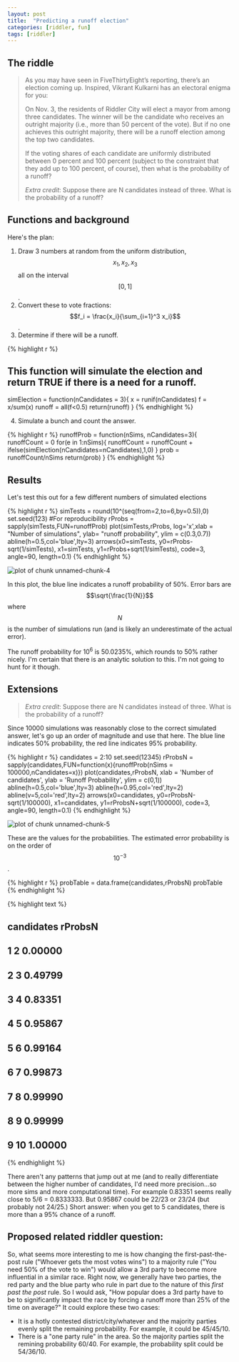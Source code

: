 ```yaml
---
layout: post
title:  "Predicting a runoff election"
categories: [riddler, fun]
tags: [riddler]
---
```



## The riddle

> As you may have seen in FiveThirtyEight’s reporting, there’s an election coming up. Inspired, Vikrant Kulkarni has an electoral enigma for you:
>
> On Nov. 3, the residents of Riddler City will elect a mayor from among three candidates. The winner will be the candidate who receives an outright majority (i.e., more than 50 percent of the vote). But if no one achieves this outright majority, there will be a runoff election among the top two candidates.
>
> If the voting shares of each candidate are uniformly distributed between 0 percent and 100 percent (subject to the constraint that they add up to 100 percent, of course), then what is the probability of a runoff?
>
> _Extra credit_: Suppose there are N candidates instead of three. What is the probability of a runoff?

## Functions and background

Here's the plan:

1. Draw 3 numbers at random from the uniform distribution, $$x_1, x_2, x_3$$ all on the interval $$[0,1]$$.
2. Convert these to vote fractions: $$f_i = \frac{x_i}{\sum_{i=1}^3 x_i}$$.
3. Determine if there will be a runoff.


{% highlight r %}
## This function will simulate the election and return TRUE if there is a need for a runoff.
simElection = function(nCandidates = 3){
    x = runif(nCandidates)
    f = x/sum(x)
    runoff = all(f<0.5)
    return(runoff)
}
{% endhighlight %}

4. Simulate a bunch and count the answer.


{% highlight r %}
runoffProb = function(nSims, nCandidates=3){
    runoffCount = 0
    for(e in 1:nSims){
        runoffCount = runoffCount + ifelse(simElection(nCandidates=nCandidates),1,0)
    }
    prob = runoffCount/nSims
    return(prob)
}
{% endhighlight %}

## Results
Let's test this out for a few different numbers of simulated elections


{% highlight r %}
simTests = round(10^(seq(from=2,to=6,by=0.5)),0)
set.seed(123) #For reproducibility
rProbs = sapply(simTests,FUN=runoffProb)
plot(simTests,rProbs, log='x',xlab = "Number of simulations", ylab= "runoff probability",
     ylim = c(0.3,0.7))
abline(h=0.5,col='blue',lty=3)
arrows(x0=simTests, y0=rProbs-sqrt(1/simTests), x1=simTests, y1=rProbs+sqrt(1/simTests), 
       code=3, angle=90, length=0.1)
{% endhighlight %}

![plot of chunk unnamed-chunk-4](/figure/2020-10-16-electionRunoffunnamed-chunk-4-1.png)

In this plot, the blue line indicates a runoff probability of 50%.  Error bars are $$\sqrt{\frac{1}{N}}$$ where $$N$$ is the number of simulations run (and is likely an underestimate of the actual error).  

The runoff probability for 10<sup>6</sup> is 50.0235%, which rounds to 50% rather nicely.  I'm certain that there is an analytic solution to this.  I'm not going to hunt for it though.

## Extensions
> _Extra credit_: Suppose there are N candidates instead of three. What is the probability of a runoff?

Since 10000 simulations was reasonably close to the correct simulated answer, let's go up an order of magnitude and use that here.  The blue line indicates 50% probability, the red line indicates 95% probability.


{% highlight r %}
candidates = 2:10
set.seed(12345)
rProbsN = sapply(candidates,FUN=function(x){runoffProb(nSims = 100000,nCandidates=x)})
plot(candidates,rProbsN, xlab = 'Number of candidates', ylab = 'Runoff Probability',
     ylim = c(0,1))
abline(h=0.5,col='blue',lty=3)
abline(h=0.95,col='red',lty=2)
abline(v=5,col='red',lty=2)
arrows(x0=candidates, y0=rProbsN-sqrt(1/100000), x1=candidates, y1=rProbsN+sqrt(1/100000), 
       code=3, angle=90, length=0.1)
{% endhighlight %}

![plot of chunk unnamed-chunk-5](/figure/2020-10-16-electionRunoffunnamed-chunk-5-1.png)

These are the values for the probabilities.  The estimated error probability is on the order of $$10^{-3}$$.


{% highlight r %}
probTable = data.frame(candidates,rProbsN)
probTable
{% endhighlight %}



{% highlight text %}
##   candidates rProbsN
## 1          2 0.00000
## 2          3 0.49799
## 3          4 0.83351
## 4          5 0.95867
## 5          6 0.99164
## 6          7 0.99873
## 7          8 0.99990
## 8          9 0.99999
## 9         10 1.00000
{% endhighlight %}

There aren't any patterns that jump out at me (and to really differentiate between the higher number of candidates, I'd need more precision...so more sims and more computational time).  For example 0.83351 seems really close to 5/6 = 0.8333333.  But 0.95867 could be 22/23 or 23/24 (but probably not 24/25.)  Short answer: when you get to 5 candidates, there is more than a 95% chance of a runoff.

## Proposed related riddler question:
So, what seems more interesting to me is how changing the first-past-the-post rule ("Whoever gets the most votes wins") to a majority rule ("You need 50% of the vote to win") would allow a 3rd party to become more influential in a similar race.  Right now, we generally have two parties, the red party and the blue party who rule in part due to the nature of this _first past the post_ rule.  So I would ask, "How popular does a 3rd party have to be to significantly impact the race by forcing a runoff more than 25% of the time on average?"  It could explore these two cases:
- It is a hotly contested district/city/whatever and the majority parties evenly split the remaining probability.  For example, it could be 45/45/10.
- There is a "one party rule" in the area.  So the majority parties split the remining probability 60/40.  For example, the probability split could be 54/36/10.
